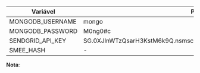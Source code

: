 |   Variável    |    Produção   |  Develop |
|---------------|--------------------|---------------|
| MONGODB_USERNAME    | mongo |  | 
| MONGODB_PASSWORD    | M0ng0#c | - |
| SENDGRID_API_KEY    | 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 | - |
| SMEE_HASH    | - | ieNvbhLYkTGydht |

**Nota**: 
